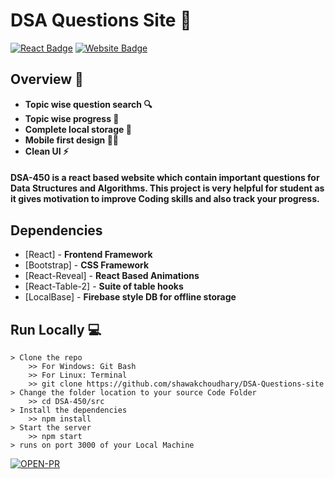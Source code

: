 
# DSA Questions Site 🚀

[![React Badge](http://img.shields.io/badge/Powered%20By-React-blue?style=for-the-badge&logo=react)](https://reactjs.org/)
[![Website Badge](https://img.shields.io/badge/Visit-Now-green?style=for-the-badge&logo=vercel)](https://competent-shannon-c95c97.netlify.app/)

## Overview 👀


- **Topic wise question search 🔍**
- **Topic wise progress 🧐**
- **Complete local storage 📂**
- **Mobile first design ✌🏻**
- **Clean UI ⚡**

#### DSA-450 is a react based website which contain important questions for Data Structures and Algorithms. This project is very helpful for student as it gives motivation to improve Coding skills and also track your progress.


## Dependencies 

- [React] - **Frontend Framework**
- [Bootstrap] - **CSS Framework**
- [React-Reveal] - **React Based Animations**
- [React-Table-2] - **Suite of table hooks**
- [LocalBase] - **Firebase style DB for offline storage**

## Run Locally 💻

```
> Clone the repo
    >> For Windows: Git Bash
    >> For Linux: Terminal
    >> git clone https://github.com/shawakchoudhary/DSA-Questions-site
> Change the folder location to your source Code Folder
    >> cd DSA-450/src
> Install the dependencies
    >> npm install
> Start the server
    >> npm start
> runs on port 3000 of your Local Machine
```

[![OPEN-PR](https://img.shields.io/badge/Open%20For-PR-orange?style=for-the-badge&logo=github)](https://github.com/shawakchoudhary/DSA-Questions-site)

